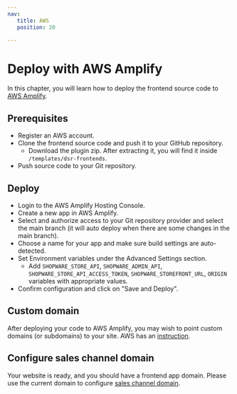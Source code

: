```yaml
---
nav:
   title: AWS
   position: 20

---
```


# Deploy with AWS Amplify

In this chapter, you will learn how to deploy the frontend source code to [AWS Amplify](https://aws.amazon.com/amplify/).

## Prerequisites

* Register an AWS account.
* Clone the frontend source code and push it to your GitHub repository.
  * Download the plugin zip. After extracting it, you will find it inside `/templates/dsr-frontends`.
* Push source code to your Git repository.

## Deploy

* Login to the AWS Amplify Hosting Console.
* Create a new app in AWS Amplify.
* Select and authorize access to your Git repository provider and select the main branch (it will auto deploy when there are some changes in the main branch).
* Choose a name for your app and make sure build settings are auto-detected.
* Set Environment variables under the Advanced Settings section.
  * Add `SHOPWARE_STORE_API`, `SHOPWARE_ADMIN_API`, `SHOPWARE_STORE_API_ACCESS_TOKEN`, `SHOPWARE_STOREFRONT_URL`, `ORIGIN` variables with appropriate values.
* Confirm configuration and click on "Save and Deploy".

## Custom domain

After deploying your code to AWS Amplify, you may wish to point custom domains (or subdomains) to your site. AWS has an [instruction](https://docs.aws.amazon.com/amplify/latest/userguide/custom-domains.html).

## Configure sales channel domain

Your website is ready, and you should have a frontend app domain. Please use the current domain to configure [sales channel domain](../../configuration/domain-config.md).
